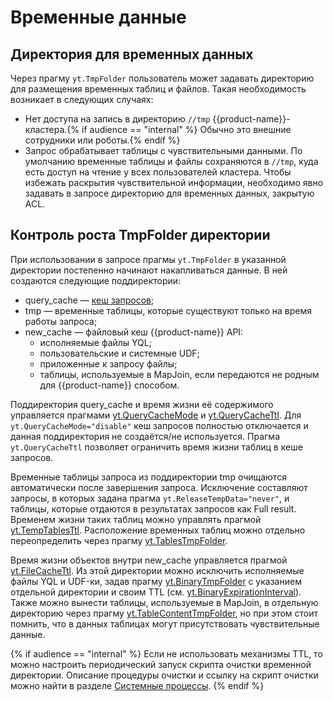 # Временные данные

## Директория для временных данных

Через прагму `yt.TmpFolder` пользователь может задавать директорию для размещения временных таблиц и файлов. Такая необходимость возникает в следующих случаях:
* Нет доступа на запись в директорию `//tmp` {{product-name}}-кластера.{% if audience == "internal" %} Обычно это внешние сотрудники или роботы.{% endif %}
* Запрос обрабатывает таблицы с чувствительными данными. По умолчанию временные таблицы и файлы сохраняются в `//tmp`, куда есть доступ на чтение у всех пользователей кластера. Чтобы избежать раскрытия чувствительной информации, необходимо явно задавать в запросе директорию для временных данных, закрытую ACL.

## Контроль роста TmpFolder директории

При использовании в запросе прагмы `yt.TmpFolder` в указанной директории постепенно начинают накапливаться данные. В ней создаются следующие поддиректории:

* query_cache &mdash; [кеш запросов](../syntax/pragma#querycache);
* tmp &mdash; временные таблицы, которые существуют только на время работы запроса;
* new_cache &mdash; файловый кеш {{product-name}} API:
    * исполняемые файлы YQL;
    * пользовательские и системные UDF;
    * приложенные к запросу файлы;
    * таблицы, используемые в MapJoin, если передаются не родным для {{product-name}} способом.

Поддиректория query_cache и время жизни её содержимого управляется прагмами [yt.QueryCacheMode](../syntax/pragma#querycache) и [yt.QueryCacheTtl](../syntax/pragma#ytquerycachettl). Для `yt.QueryCacheMode="disable"` кеш запросов полностью отключается и данная поддиректория не создаётся/не используется. Прагма `yt.QueryCacheTtl` позволяет ограничить время жизни таблиц в кеше запросов.

Временные таблицы запроса из поддиректории tmp очищаются автоматически после завершения запроса. Исключение составляют запросы, в которых задана прагма `yt.ReleaseTempData="never"`, и таблицы, которые отдаются в результатах запросов как Full result. Временем жизни таких таблиц можно управлять прагмой [yt.TempTablesTtl](../syntax/pragma#yttemptablesttl). Расположение временных таблиц можно отдельно переопределить через прагму [yt.TablesTmpFolder](../syntax/pragma#yttablestmpfolder).

Время жизни объектов внутри new_cache управляется прагмой [yt.FileCacheTtl](../syntax/pragma#ytfilecachettl). Из этой директории можно исключить исполняемые файлы YQL и UDF-ки, задав прагму [yt.BinaryTmpFolder](../syntax/pragma#ytbinarytmpfolder) с указанием отдельной директории и своим TTL (см. [yt.BinaryExpirationInterval](../syntax/pragma#ytbinaryexpirationinterval)). Также можно вынести таблицы, используемые в MapJoin, в отдельную директорию через прагму [yt.TableContentTmpFolder](../syntax/pragma#yt.tablecontenttmpfolder), но при этом стоит помнить, что в данных таблицах могут присутствовать чувствительные данные.

{% if audience == "internal" %}
Если не использовать механизмы TTL, то можно настроить периодический запуск скрипта очистки временной директории. Описание процедуры очистки и ссылку на скрипт очистки можно найти в разделе [Системные процессы]({{yt-docs-root}}/user-guide/storage/regular-system-processes#tmp_cleaning).
{% endif %}
